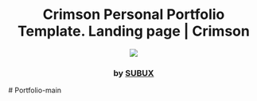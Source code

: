 <div align="center">

# Crimson Personal Portfolio Template. Landing page | Crimson

<img src="admin/base.png">

### by <a href="https://github.com/python019">SUBUX</a>

</div># Portfolio-main
